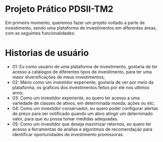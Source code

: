 # Projeto Prático PDSII-TM2
Em primeiro momento, queremos fazer um projeto voltado a parte de investimento, sendo uma plataforma de investimentos em diferentes áreas, com as seguintes funcionalidades:
# Historias de usuário
 - 01: Eu como usuário de uma plataforma de investimento, gostaria de ter acesso a catálogos de diferentes tipos de investimento, para ter uma maior diversificações de meus investimentos;
 - 02: Mário como um investidor experiente, gostaria de ver por meio da plataforma, os graficos dos investimentos feitos por ele nos ultimos anos;
 - 03: Como um investidor experiente, eu quero ter acesso a uma variedade de classes de ativos, em determinada moeda, ações ou etc;
 - 04: Como um investidor conservador, eu quero poder configurar alertas de preço para ser notificado quando um ativo atingir um determinado valor, para que eu possa tomar medidas adequadas.
 - 05: Como um investidor que deseja maximizar retornos, eu quero ter acesso a ferramentas de análise e algoritmos de recomendação para identificar oportunidades de investimento promissoras.
